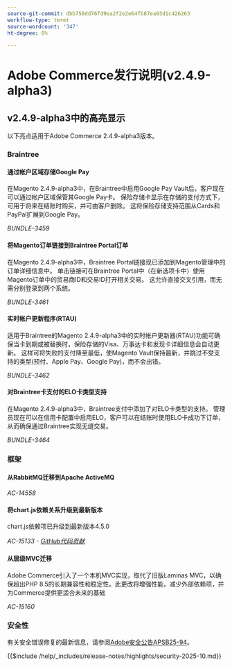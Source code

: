 ```yaml
---
source-git-commit: dbb758dd76fd9ea2f2e2e64fb87ea03d1c426263
workflow-type: tm+mt
source-wordcount: '347'
ht-degree: 0%

---
```

# Adobe Commerce发行说明(v2.4.9-alpha3)

## v2.4.9-alpha3中的高亮显示

以下亮点适用于Adobe Commerce 2.4.9-alpha3版本。

### Braintree

#### 通过帐户区域存储Google Pay

在Magento 2.4.9-alpha3中，在Braintree中启用Google Pay Vault后，客户现在可以通过帐户区域保管其Google Pay卡。 保险存储卡显示在存储的支付方式下，可用于将来在结账时购买，并可由客户删除。 这将保险存储支持范围从Cards和PayPal扩展到Google Pay。

_BUNDLE-3459_

#### 将Magento订单链接到Braintree Portal订单

在Magento 2.4.9-alpha3中，Braintree Portal链接现已添加到Magento管理中的订单详细信息中。 单击链接可在Braintree Portal中（在新选项卡中）使用Magento订单中的贸易商ID和交易ID打开相关交易。 这允许直接交叉引用，而无需分别登录到两个系统。

_BUNDLE-3461_

#### 实时帐户更新程序(RTAU)

适用于Braintree的Magento 2.4.9-alpha3中的实时帐户更新器(RTAU)功能可确保当卡到期或被替换时，保险存储的Visa、万事达卡和发现卡详细信息会自动更新。 这样可将失败的支付降至最低，使Magento Vault保持最新，并跳过不受支持的类型(预付、Apple Pay、Google Pay)，而不会出错。

_BUNDLE-3462_

#### 对Braintree卡支付的ELO卡类型支持

在Magento 2.4.9-alpha3中，Braintree支付中添加了对ELO卡类型的支持。 管理员现在可以在信用卡配置中启用ELO，客户可以在结账时使用ELO卡成功下订单，从而确保通过Braintree实现无缝交易。

_BUNDLE-3464_

### 框架

#### 从RabbitMQ迁移到Apache ActiveMQ

_AC-14558_

#### 将chart.js依赖关系升级到最新版本

chart.js依赖项已升级到最新版本4.5.0

_AC-15133 - [GitHub代码贡献](https://github.com/magento/magento2/commit/657f983e)_

#### 从层级MVC迁移

Adobe Commerce引入了一个本机MVC实现，取代了旧版Laminas MVC，以确保超出PHP 8.5的长期兼容性和稳定性。此更改将增强性能，减少外部依赖项，并为Commerce提供更适合未来的基础

_AC-15160_

### 安全性

有关安全错误修复的最新信息，请参阅[Adobe安全公告APSB25-94](https://helpx.adobe.com/cn/security/products/magento/apsb25-94.html)。

{{$include /help/_includes/release-notes/highlights/security-2025-10.md}}
